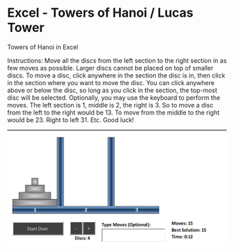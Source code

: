 # Excel - Towers of Hanoi / Lucas Tower
Towers of Hanoi in Excel

Instructions: Move all the discs from the left section to the right section in as few moves as possible. Larger discs cannot be placed on top of smaller discs. To move a disc, click anywhere in the section the disc is in, then click in the section where you want to move the disc. You can click anywhere above or below the disc, so long as you click in the section, the top-most disc will be selected. Optionally, you may use the keyboard to perform the moves. The left section is 1, middle is 2, the right is 3. So to move a disc from the left to the right would be 13. To move from the middle to the right would be 23. Right to left 31. Etc. Good luck!

![Towers of Hanoi screenshot](https://github.com/DontFretBrett/excel-towersofhanoi/blob/master/hanoi.png)
